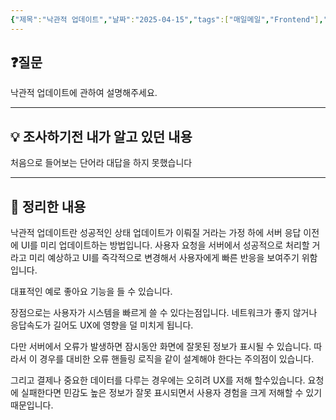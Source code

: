 ```yaml
---
{"제목":"낙관적 업데이트","날짜":"2025-04-15","tags":["매일메일","Frontend"],"dg-publish":true,"permalink":"/매일메일/25년4월/낙관적 업데이트/","dgPassFrontmatter":true,"created":"2025-04-24T01:20:46.808+09:00","updated":"2025-04-24T01:38:27.150+09:00"}
---
```


## ❓질문

낙관적 업데이트에 관하여 설명해주세요.

---
## 💡 조사하기전 내가 알고 있던 내용

처음으로 들어보는 단어라 대답을 하지 못했습니다

---
## 🏫 정리한 내용

낙관적 업데이트란 성공적인 상태 업데이트가 이뤄질 거라는 가정 하에 서버 응답 이전에 UI를 미리 업데이트하는 방법입니다. 사용자 요청을 서버에서 성공적으로 처리할 거라고 미리 예상하고 UI를 즉각적으로 변경해서 사용자에게 빠른 반응을 보여주기 위함입니다.

대표적인 예로 좋아요 기능을 들 수 있습니다.

장점으로는 사용자가 시스템을 빠르게 쓸 수 있다는점입니다. 네트워크가 좋지 않거나 응답속도가 길어도 UX에 영향을 덜 미치게 됩니다.

다만 서버에서 오류가 발생하면 잠시동안 화면에 잘못된 정보가 표시될 수 있습니다. 따라서 이 경우를 대비한 오류 핸들링 로직을 같이 설계해야 한다는 주의점이 있습니다.

그리고 결제나 중요한 데이터를 다루는 경우에는 오히려 UX를 저해 할수있습니다. 요청에 실패한다면 민감도 높은 정보가 잘못 표시되면서 사용자 경험을 크게 저해할 수 있기 때문입니다.